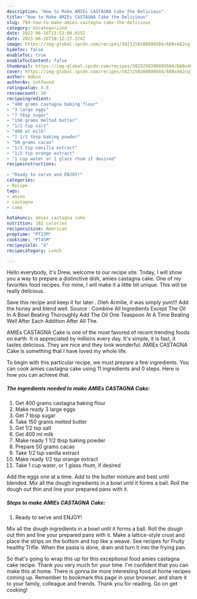 ```yaml
---
description: "How to Make AMIEs CASTAGNA Cake the Delicious"
title: "How to Make AMIEs CASTAGNA Cake the Delicious"
slug: 784-how-to-make-amies-castagna-cake-the-delicious
category: Uncategorized
date: 2022-06-16T13:53:00.015Z
date: 2023-06-26T10:12:27.374Z
image: https://img-global.cpcdn.com/recipes/5823258200899584/680x482cq70/amies-castagna-cake-recipe-main-photo.jpg
hideToc: false
enableToc: true
enableTocContent: false
thumbnail: https://img-global.cpcdn.com/recipes/5823258200899584/680x482cq70/amies-castagna-cake-recipe-main-photo.jpg
cover: https://img-global.cpcdn.com/recipes/5823258200899584/680x482cq70/amies-castagna-cake-recipe-main-photo.jpg
author: Admin
authorAv: notfound
ratingvalue: 4.8
reviewcount: 10
recipeingredient:
- "400 grams castagna baking flour"
- "3 large eggs"
- "7 tbsp sugar"
- "150 grams melted butter"
- "1/2 tsp salt"
- "400 ml milk"
- "1 1/2 tbsp baking powder"
- "50 grams cacao"
- "1/2 tsp vanilla extract"
- "1/2 tsp orange extract"
- "1 cup water or 1 glass rhum if desired"
recipeinstructions:

- "Ready to serve and ENJOY!"
categories:
- Recipe
tags:
- amies
- castagna
- cake

katakunci: amies castagna cake 
nutrition: 182 calories
recipecuisine: American
preptime: "PT22M"
cooktime: "PT45M"
recipeyield: "4"
recipecategory: Lunch

---
```



Hello everybody, it's Drew, welcome to our recipe site. Today, I will show you a way to prepare a distinctive dish, amies castagna cake. One of my favorites food recipes. For mine, I will make it a little bit unique. This will be really delicious.

Save this recipe and keep it for later.. Oleh Armilie, it was simply yum!!! Add the honey and blend well. Source : Combine All Ingredients Except The Oil In A Bowl Beating Thoroughly Add The Oil One Teaspoon At A Time Beating Well After Each Addition After All The.

AMIEs CASTAGNA Cake is one of the most favored of recent trending foods on earth. It is appreciated by millions every day. It's simple, it is fast, it tastes delicious. They are nice and they look wonderful. AMIEs CASTAGNA Cake is something that I have loved my whole life.


To begin with this particular recipe, we must prepare a few ingredients. You can cook amies castagna cake using 11 ingredients and 0 steps. Here is how you can achieve that.

<!--inarticleads1-->

##### The ingredients needed to make AMIEs CASTAGNA Cake:

1. Get 400 grams castagna baking flour
1. Make ready 3 large eggs
1. Get 7 tbsp sugar
1. Take 150 grams melted butter
1. Get 1/2 tsp salt
1. Get 400 ml milk
1. Make ready 1 1/2 tbsp baking powder
1. Prepare 50 grams cacao
1. Take 1/2 tsp vanilla extract
1. Make ready 1/2 tsp orange extract
1. Take 1 cup water, or 1 glass rhum, if desired


Add the eggs one at a time. Add to the butter mixture and best until blended. Mix all the dough ingredients in a bowl until it forms a ball. Roll the dough out thin and line your prepared pans with it. 

<!--inarticleads2-->

##### Steps to make AMIEs CASTAGNA Cake:


1. Ready to serve and ENJOY!

Mix all the dough ingredients in a bowl until it forms a ball. Roll the dough out thin and line your prepared pans with it. Make a lattice-style crust and place the strips on the bottom and top like a weave. See recipes for Fruity healthy Trifle. When the pasta is done, drain and turn it into the frying pan. 

So that's going to wrap this up for this exceptional food amies castagna cake recipe. Thank you very much for your time. I'm confident that you can make this at home. There is gonna be more interesting food at home recipes coming up. Remember to bookmark this page in your browser, and share it to your family, colleague and friends. Thank you for reading. Go on get cooking!
